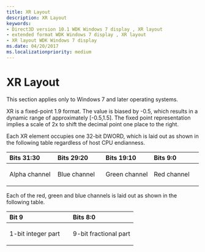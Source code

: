 ```yaml
---
title: XR Layout
description: XR Layout
keywords:
- Direct3D version 10.1 WDK Windows 7 display , XR layout
- extended format WDK Windows 7 display , XR layout
- XR layout WDK Windows 7 display
ms.date: 04/20/2017
ms.localizationpriority: medium
---
```


# XR Layout


This section applies only to Windows 7 and later operating systems.

XR is a fixed-point 1.9 format. The value is biased by -0.5, which results in a dynamic range of approximately \[-0.5,1.5\]. The fixed point representation implies a scale of 2x to shift the decimal point one place to the right.

Each XR element occupies one 32-bit DWORD, which is laid out as shown in the following table regardless of host CPU endianness.

<table>
<colgroup>
<col width="25%" />
<col width="25%" />
<col width="25%" />
<col width="25%" />
</colgroup>
<thead>
<tr class="header">
<th align="left">Bits 31:30</th>
<th align="left">Bits 29:20</th>
<th align="left">Bits 19:10</th>
<th align="left">Bits 9:0</th>
</tr>
</thead>
<tbody>
<tr class="odd">
<td align="left"><p>Alpha channel</p></td>
<td align="left"><p>Blue channel</p></td>
<td align="left"><p>Green channel</p></td>
<td align="left"><p>Red channel</p></td>
</tr>
</tbody>
</table>

 

Each of the red, green and blue channels is laid out as shown in the following table.

<table>
<colgroup>
<col width="50%" />
<col width="50%" />
</colgroup>
<thead>
<tr class="header">
<th align="left">Bit 9</th>
<th align="left">Bits 8:0</th>
</tr>
</thead>
<tbody>
<tr class="odd">
<td align="left"><p>1-bit integer part</p></td>
<td align="left"><p>9-bit fractional part</p></td>
</tr>
</tbody>
</table>

 

 

 





